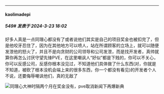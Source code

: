 ﻿
*****

####  kaolimadepi  
##### 549#       发表于 2024-3-23 18:02

好多人真是一点同理心都没有了或者说他们其实是自己的项目奖金也被扣完了，但是他咬牙忍住了，因为在其他地方可以喷人，站在所谓顾客的立场上，就可以随便发泄他的怒火了，并且不是向贪财的公司领导和公司发泄，而是找开发者，真帅就算你再怎么讨厌守望先锋PVE，在这里嘲讽人“好似”都是下贱的，你可以不关心，你可以反感公司，反感你根本没见过，不知道他们具体做了什么东西(对，你就是不知道，被砍了根本没机会端上来的很多东西，你一个都没有看见)的开发者个人不说，还要侮辱嘲讽他们，真的无敌了

<img src="https://static.saraba1st.com/image/smiley/face2017/039.png" referrerpolicy="no-referrer">同理心大神时隔两个月在奖金没有，pve取消新闻下再爆新典

